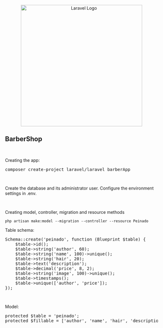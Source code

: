 <p align="center"><a href="https://laravel.com" target="_blank"><img src="https://raw.githubusercontent.com/laravel/art/master/logo-lockup/5%20SVG/2%20CMYK/1%20Full%20Color/laravel-logolockup-cmyk-red.svg" width="400" alt="Laravel Logo"></a></p>

## BarberShop
<br>
<p>Creating the app:</p>
<pre>composer create-project laravel/laravel barberApp</pre>

<br>
<p>Create the database and its administrator user. Configure the environment settings in .env.</p>

<br>
<p>Creating model, controller, migration and resource methods</p>
<code>php artisan make:model --migration --controller --resource Peinado</code>

<br>
<p>Table schema:</p>
<pre>Schema::create('peinado', function (Blueprint $table) {
    $table->id();
    $table->string('author', 60);
    $table->string('name', 100)->unique();
    $table->string('hair', 20);
    $table->text('description');
    $table->decimal('price', 8, 2);
    $table->string('image', 100)->unique();
    $table->timestamps();
    $table->unique(['author', 'price']);
});</pre>

<br>
<p>Model:</p>
<pre>protected $table = 'peinado';
protected $fillable = ['author', 'name', 'hair', 'description', 'price', 'image'];</pre>